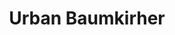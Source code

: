 ---
SICRIS: null
draft: false
fixName: urban_baumkirher
lab: null
labPos: null
location: R3.62 - Kabinet
mailInfo: urban.baumkirher@fri.uni-lj.si
officeHours: null
profName: Urban Baumkirher
profTitle: Zunanji sodelavec
telephoneInfo: null
title: Urban Baumkirher
---